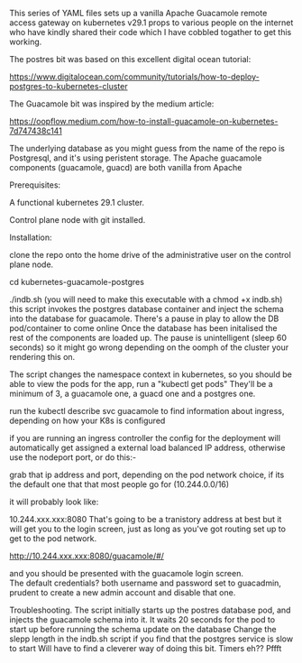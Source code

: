 This series of YAML files sets up a vanilla Apache Guacamole remote access gateway on kubernetes v29.1
props to various people on the internet who have kindly shared their code which I have cobbled togather to get this working.


The postres bit was based on this excellent digital ocean tutorial:

https://www.digitalocean.com/community/tutorials/how-to-deploy-postgres-to-kubernetes-cluster

The Guacamole bit was inspired by the medium article:

https://oopflow.medium.com/how-to-install-guacamole-on-kubernetes-7d747438c141


The underlying database as you might guess from the name of the repo is Postgresql, and it's using peristent storage.
The Apache guacamole components (guacamole, guacd) are both vanilla from Apache 



Prerequisites:

A functional kubernetes 29.1 cluster.

Control plane node with git installed.



Installation:

clone the repo onto the home drive of the administrative user on the control plane node.

cd kubernetes-guacamole-postgres

./indb.sh (you will need to make this executable with a chmod +x indb.sh)
this script invokes the postgres database container and inject the schema into the database for guacamole. 
There's a pause in play to allow the DB pod/container to come online
Once the database has been initalised the rest of the components are loaded up.
The pause is unintelligent (sleep 60 seconds) so it might go wrong depending on the oomph of  the cluster your rendering this on.

The script changes the namespace context in kubernetes, so you should be able to view the pods for the app, run a "kubectl get pods"
They'll be a minimum of 3, a guacamole one, a guacd one and a postgres one.

run the kubectl describe svc guacamole to find information about ingress, depending on how your K8s is configured

if you are running an ingress controller the config for the deployment will automatically get assigned a external load balanced IP address, 
otherwise use the nodeport port, or do this:-

grab that ip address and port, depending on the pod network choice, if its the default one that that most people go for (10.244.0.0/16)

it will probably look like: 

10.244.xxx.xxx:8080
That's going to be a tranistory address at best but it will get you to the login screen, just as long as you've got routing set up to get to the pod network.

http://10.244.xxx.xxx:8080/guacamole/#/

and you should be presented with the guacamole login screen.  
The default credentials? both username and password set to guacadmin, prudent to create a new admin account and disable that one.

Troubleshooting.
The script initially starts up the postres database pod, and injects the guacamole schema into it.
It waits 20 seconds for the pod to start up before running the schema update on the database
Change the slepp length in the indb.sh script if you find that the postgres service is slow to start
Will have to find a cleverer way of doing this bit. Timers eh?? Pffft

